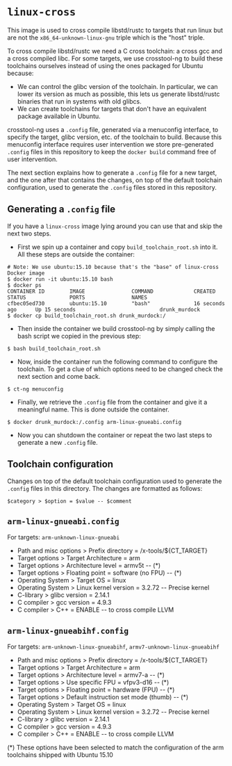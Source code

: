 # `linux-cross`

This image is used to cross compile libstd/rustc to targets that run linux but are not the
`x86_64-unknown-linux-gnu` triple which is the "host" triple.

To cross compile libstd/rustc we need a C cross toolchain: a cross gcc and a cross compiled libc.
For some targets, we use crosstool-ng to build these toolchains ourselves instead of using the ones
packaged for Ubuntu because:

- We can control the glibc version of the toolchain. In particular, we can lower its version as much
    as possible, this lets us generate libstd/rustc binaries that run in systems with old glibcs.
- We can create toolchains for targets that don't have an equivalent package available in Ubuntu.

crosstool-ng uses a `.config` file, generated via a menuconfig interface, to specify the target,
glibc version, etc. of the toolchain to build. Because this menuconfig interface requires user
intervention we store pre-generated `.config` files in this repository to keep the `docker build`
command free of user intervention.

The next section explains how to generate a `.config` file for a new target, and the one after that
contains the changes, on top of the default toolchain configuration, used to generate the `.config`
files stored in this repository.

## Generating a `.config` file

If you have a `linux-cross` image lying around you can use that and skip the next two steps.

- First we spin up a container and copy `build_toolchain_root.sh` into it. All these steps are
    outside the container:

```
# Note: We use ubuntu:15.10 because that's the "base" of linux-cross Docker image
$ docker run -it ubuntu:15.10 bash
$ docker ps
CONTAINER ID        IMAGE               COMMAND             CREATED             STATUS              PORTS               NAMES
cfbec05ed730        ubuntu:15.10        "bash"              16 seconds ago      Up 15 seconds                           drunk_murdock
$ docker cp build_toolchain_root.sh drunk_murdock:/
```

- Then inside the container we build crosstool-ng by simply calling the bash script we copied in the
    previous step:

```
$ bash build_toolchain_root.sh
```

- Now, inside the container run the following command to configure the toolchain. To get a clue of
    which options need to be changed check the next section and come back.

```
$ ct-ng menuconfig
```

- Finally, we retrieve the `.config` file from the container and give it a meaningful name. This is
    done outside the container.

```
$ docker drunk_murdock:/.config arm-linux-gnueabi.config
```

- Now you can shutdown the container or repeat the two last steps to generate a new `.config` file.

## Toolchain configuration

Changes on top of the default toolchain configuration used to generate the `.config` files in this
directory. The changes are formatted as follows:

```
$category > $option = $value -- $comment
```

## `arm-linux-gnueabi.config`

For targets: `arm-unknown-linux-gnueabi`

- Path and misc options > Prefix directory = /x-tools/${CT_TARGET}
- Target options > Target Architecture = arm
- Target options > Architecture level = armv5t -- (*)
- Target options > Floating point = software (no FPU) -- (*)
- Operating System > Target OS = linux
- Operating System > Linux kernel version = 3.2.72 -- Precise kernel
- C-library > glibc version = 2.14.1
- C compiler > gcc version = 4.9.3
- C compiler > C++ = ENABLE -- to cross compile LLVM

## `arm-linux-gnueabihf.config`

For targets: `arm-unknown-linux-gnueabihf`, `armv7-unknown-linux-gnueabihf`

- Path and misc options > Prefix directory = /x-tools/${CT_TARGET}
- Target options > Target Architecture = arm
- Target options > Architecture level = armv7-a -- (*)
- Target options > Use specific FPU = vfpv3-d16 -- (*)
- Target options > Floating point = hardware (FPU) -- (*)
- Target options > Default instruction set mode (thumb) -- (*)
- Operating System > Target OS = linux
- Operating System > Linux kernel version = 3.2.72 -- Precise kernel
- C-library > glibc version = 2.14.1
- C compiler > gcc version = 4.9.3
- C compiler > C++ = ENABLE -- to cross compile LLVM

(*) These options have been selected to match the configuration of the arm toolchains shipped with
Ubuntu 15.10
